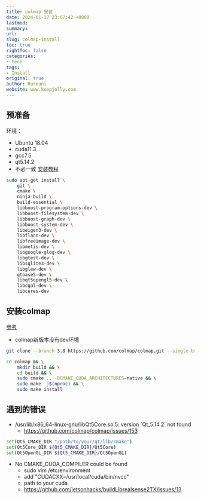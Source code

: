 ```yaml
---
title: colmap 安装
date: 2024-01-17 23:07:42 +0800
lastmod: 
summary: 
url: 
slug: colmap-install
toc: true
rightToc: false
categories: 
- tech
tags: 
- Install
original: true
author: Rurouni
website: www.keepjolly.com
---
```


## 预准备

环境：
- Ubuntu 18.04
- cuda11.3
- gcc7.5
- qt5.14.2
- 不必一致
[安装教程](https://colmap.github.io/install.html)

```bash
sudo apt-get install \
    git \
    cmake \
    ninja-build \
    build-essential \
    libboost-program-options-dev \
    libboost-filesystem-dev \
    libboost-graph-dev \
    libboost-system-dev \
    libeigen3-dev \
    libflann-dev \
    libfreeimage-dev \
    libmetis-dev \
    libgoogle-glog-dev \
    libgtest-dev \
    libsqlite3-dev \
    libglew-dev \
    qtbase5-dev \
    libqt5opengl5-dev \
    libcgal-dev \
    libceres-dev
```

## 安装colmap

[参考](https://github.com/colmap/colmap/issues/2148)

- colmap新版本没有dev环境

```bash
git clone --branch 3.8 https://github.com/colmap/colmap.git --single-branch

cd colmap && \
	mkdir build && \
	cd build && \
	sudo cmake .. -DCMAKE_CUDA_ARCHITECTURES=native && \
	sudo make -j$(nproc) && \
	sudo make install
```

## 遇到的错误

- /usr/lib/x86_64-linux-gnu/libQt5Core.so.5: version \`Qt_5.14.2\` not found
	- https://github.com/colmap/colmap/issues/153
```bash
set(Qt5_CMAKE_DIR "/path/to/your/qt/lib/cmake")
set(Qt5Core_DIR ${Qt5_CMAKE_DIR}/Qt5Core)
set(Qt5OpenGL_DIR ${Qt5_CMAKE_DIR}/Qt5OpenGL)
```
- No CMAKE_CUDA_COMPILER could be found
	- sudo vim /etc/environment
	- add "CUDACXX=/usr/local/cuda/bin/nvcc"
	- path to your cuda
	- https://github.com/jetsonhacks/buildLibrealsense2TX/issues/13
